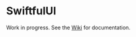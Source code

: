 # SwiftfulUI

Work in progress. See the [Wiki](https://github.com/SwiftfulThinking/SwiftfulUI/wiki) for documentation.


